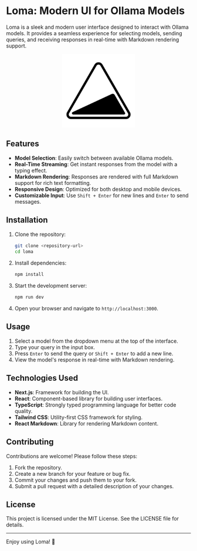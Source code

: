 # Loma: Modern UI for Ollama Models

Loma is a sleek and modern user interface designed to interact with Ollama models. It provides a seamless experience for selecting models, sending queries, and receiving responses in real-time with Markdown rendering support.

<div align='center'>
    <img src="public/logo.png" height="200px" width="auto"/>
</div>

## Features

- **Model Selection**: Easily switch between available Ollama models.
- **Real-Time Streaming**: Get instant responses from the model with a typing effect.
- **Markdown Rendering**: Responses are rendered with full Markdown support for rich text formatting.
- **Responsive Design**: Optimized for both desktop and mobile devices.
- **Customizable Input**: Use `Shift + Enter` for new lines and `Enter` to send messages.

## Installation

1. Clone the repository:
   ```bash
   git clone <repository-url>
   cd loma
   ```

2. Install dependencies:
   ```bash
   npm install
   ```

3. Start the development server:
   ```bash
   npm run dev
   ```

4. Open your browser and navigate to `http://localhost:3000`.

## Usage

1. Select a model from the dropdown menu at the top of the interface.
2. Type your query in the input box.
3. Press `Enter` to send the query or `Shift + Enter` to add a new line.
4. View the model's response in real-time with Markdown rendering.

## Technologies Used

- **Next.js**: Framework for building the UI.
- **React**: Component-based library for building user interfaces.
- **TypeScript**: Strongly typed programming language for better code quality.
- **Tailwind CSS**: Utility-first CSS framework for styling.
- **React Markdown**: Library for rendering Markdown content.

## Contributing

Contributions are welcome! Please follow these steps:

1. Fork the repository.
2. Create a new branch for your feature or bug fix.
3. Commit your changes and push them to your fork.
4. Submit a pull request with a detailed description of your changes.

## License

This project is licensed under the MIT License. See the LICENSE file for details.

---

Enjoy using Loma! 🚀

